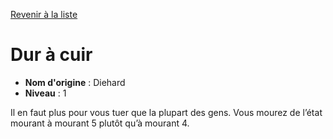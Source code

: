 [Revenir à la liste](list.md)

# Dur à cuir

 * **Nom d'origine** : Diehard
 * **Niveau** : 1


<p><span id="ctl00_MainContent_DetailedOutput">Il en faut plus pour vous tuer que la plupart des gens. Vous mourez de l’état mourant à mourant 5 plutôt qu’à mourant 4.&nbsp;</span></p>